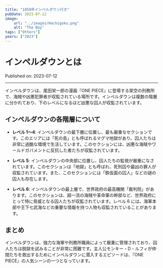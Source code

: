 ```yaml
---
title: "1050年インペルダウン行き"
pubDate: 2023-07-12
image:
    url: "../images/Hachigoku.png"
    alt: "The Boy"
tags: ["Others"]
years: ["2023"]
---
```


# インペルダウンとは

Published on: 2023-07-12

---

インペルダウンは、尾田栄一郎の漫画『ONE PIECE』に登場する架空の刑務所で、海賊や凶悪犯罪者が収監されている場所です。インペルダウンは複数の階層に分かれており、下のレベルになるほど凶悪な囚人が収監されています。

## インペルダウンの各階層について

-   **レベル 1〜4**: インペルダウンの最下層に位置し、最も厳重なセクションです。このエリアには「死の島」とも呼ばれるマグマ地獄があり、囚人たちは非常に過酷な環境で生活しています。このセクションには、凶悪な海賊やワールドガバメントに反抗した者たちが収監されています。

-   **レベル 5**: インペルダウンの中央部に位置し、囚人たちの監視が厳重になされています。このセクションは「地獄」とも呼ばれ、死刑囚や最凶の罪人が収監されています。また、このセクションには「鉄仮面の囚人」などの謎の囚人も存在します。

-   **レベル 6**: インペルダウンの最上層で、世界政府の最高機関「裁判院」があります。このセクションは、超一流の海賊や革命軍の幹部など、世界政府にとって特に脅威となる囚人たちが収監されています。レベル 6 には、海軍本部や王下七武海などの重要な情報を持つ人物も収監されていることがあります。

## まとめ

インペルダウンは、強力な海軍や刑務所職員によって厳重に管理されており、囚人たちは脱獄を試みることが非常に困難です。主人公モンキー・D・ルフィが仲間たちを救出するためにインペルダウンに潜入するエピソードは、『ONE PIECE』の人気シーンの一つとなっています。
